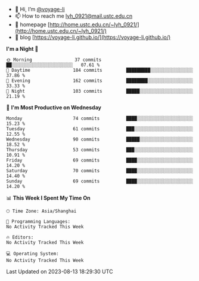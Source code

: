 - 👋 Hi, I’m [@voyage-li](https://github.com/voyage-li/)
- 📫 How to reach me [lyh_0921@mail.ustc.edu.cn](mailto:lyh_0921@mail.ustc.edu.cn)
- 👯 homepage [http://home.ustc.edu.cn/~lyh_0921/](http://home.ustc.edu.cn/~lyh_0921/)
- 🥤 blog [https://voyage-li.github.io/](https://voyage-li.github.io/)

<!--START_SECTION:waka-->
**I'm a Night 🦉** 

```text
🌞 Morning                37 commits          ██░░░░░░░░░░░░░░░░░░░░░░░   07.61 % 
🌆 Daytime                184 commits         █████████░░░░░░░░░░░░░░░░   37.86 % 
🌃 Evening                162 commits         ████████░░░░░░░░░░░░░░░░░   33.33 % 
🌙 Night                  103 commits         █████░░░░░░░░░░░░░░░░░░░░   21.19 % 
```
📅 **I'm Most Productive on Wednesday** 

```text
Monday                   74 commits          ████░░░░░░░░░░░░░░░░░░░░░   15.23 % 
Tuesday                  61 commits          ███░░░░░░░░░░░░░░░░░░░░░░   12.55 % 
Wednesday                90 commits          █████░░░░░░░░░░░░░░░░░░░░   18.52 % 
Thursday                 53 commits          ███░░░░░░░░░░░░░░░░░░░░░░   10.91 % 
Friday                   69 commits          ████░░░░░░░░░░░░░░░░░░░░░   14.20 % 
Saturday                 70 commits          ████░░░░░░░░░░░░░░░░░░░░░   14.40 % 
Sunday                   69 commits          ████░░░░░░░░░░░░░░░░░░░░░   14.20 % 
```


📊 **This Week I Spent My Time On** 

```text
🕑︎ Time Zone: Asia/Shanghai

💬 Programming Languages: 
No Activity Tracked This Week

🔥 Editors: 
No Activity Tracked This Week

💻 Operating System: 
No Activity Tracked This Week
```


 Last Updated on 2023-08-13 18:29:30 UTC
<!--END_SECTION:waka-->